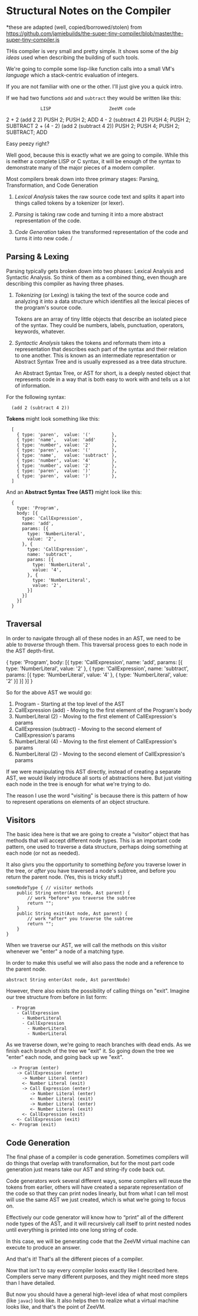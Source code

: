 # Structural Notes on the Compiler

*these are adapted (well, copied/borrowed/stolen) from https://github.com/jamiebuilds/the-super-tiny-compiler/blob/master/the-super-tiny-compiler.js

THis compiler is very small and pretty simple. It shows some of the _big ideas_ used when describing the building of such tools.

We're going to compile some lisp-like function calls into a small VM's _language_ which a stack-centric evaluation of integers.


If you are not familiar with one or the other. I'll just give you a quick intro.

If we had two functions `add` and `subtract` they would be written like this:

                 LISP                      ZeeVM code

  2 + 2          (add 2 2)                 PUSH 2; PUSH 2; ADD
  4 - 2          (subtract 4 2)            PUSH 4; PUSH 2; SUBTRACT
  2 + (4 - 2)    (add 2 (subtract 4 2))    PUSH 2; PUSH 4; PUSH 2; SUBTRACT; ADD

Easy peezy right?

Well good, because this is exactly what we are going to compile. While this
is neither a complete LISP or C syntax, it will be enough of the syntax to
demonstrate many of the major pieces of a modern compiler.


Most compilers break down into three primary stages: Parsing, Transformation,
and Code Generation

1. *Lexical Analysis* takes the raw source code text and splits 
   it apart into things called tokens by a tokenizer (or lexer).

2. *Parsing* is taking raw code and turning it into a more abstract
   representation of the code.

3. *Code Generation* takes the transformed representation of the code and
   turns it into new code.
/


## Parsing & Lexing

Parsing typically gets broken down into two phases: Lexical Analysis and
Syntactic Analysis. So think of them as a combined thing, even though are describing
this compiler as having three phases.

1. *Tokenizing* (or Lexing) is taking the text of the source code and
   analyzing it into a data structure which identifies all the lexical
   pieces of the program's source code.


   Tokens are an array of tiny little objects that describe an isolated piece
   of the syntax. They could be numbers, labels, punctuation, operators, keywords,
   whatever.

2. *Syntactic Analysis* takes the tokens and reformats them into a
   representation that describes each part of the syntax and their relation
   to one another. This is known as an intermediate representation or
   Abstract Syntax Tree and is usually expressed as a tree data structure.

   An Abstract Syntax Tree, or AST for short, is a deeply nested object that
   represents code in a way that is both easy to work with and tells us a lot
   of information.

For the following syntax:
```
  (add 2 (subtract 4 2))
```
__Tokens__ might look something like this:

```
  [
    { type: 'paren',  value: '('        },
    { type: 'name',   value: 'add'      },
    { type: 'number', value: '2'        },
    { type: 'paren',  value: '('        },
    { type: 'name',   value: 'subtract' },
    { type: 'number', value: '4'        },
    { type: 'number', value: '2'        },
    { type: 'paren',  value: ')'        },
    { type: 'paren',  value: ')'        },
  ]
```
And an __Abstract Syntax Tree (AST)__ might look like this:

```
  {
    type: 'Program',
    body: [{
      type: 'CallExpression',
      name: 'add',
      params: [{
        type: 'NumberLiteral',
        value: '2',
      }, {
        type: 'CallExpression',
        name: 'subtract',
        params: [{
          type: 'NumberLiteral',
          value: '4',
        }, {
          type: 'NumberLiteral',
          value: '2',
        }]
      }]
    }]
  }
```

## Traversal

In order to navigate through all of these nodes in an AST, we need to be able to
_traverse_ through them. This traversal process goes to each node in the AST
depth-first.

  {
    type: 'Program',
    body: [{
      type: 'CallExpression',
      name: 'add',
      params: [{
        type: 'NumberLiteral',
        value: '2'
      }, {
        type: 'CallExpression',
        name: 'subtract',
        params: [{
          type: 'NumberLiteral',
          value: '4'
        }, {
          type: 'NumberLiteral',
          value: '2'
        }]
      }]
    }]
  }

So for the above AST we would go:

  1. Program - Starting at the top level of the AST
  2. CallExpression (add) - Moving to the first element of the Program's body
  3. NumberLiteral (2) - Moving to the first element of CallExpression's params
  4. CallExpression (subtract) - Moving to the second element of CallExpression's params
  5. NumberLiteral (4) - Moving to the first element of CallExpression's params
  6. NumberLiteral (2) - Moving to the second element of CallExpression's params

If we were manipulating this AST directly, instead of creating a separate AST,
we would likely introduce all sorts of abstractions here. But just visiting
each node in the tree is enough for what we're trying to do.

The reason I use the word "visiting" is because there is this pattern of how
to represent operations on elements of an object structure.

## Visitors

The basic idea here is that we are going to create a “visitor” object that
has methods that will accept different node types. This is an important code pattern, 
one used to traverse a data structure, perhaps doing something at each node 
(or not as needed).

It also givrs you the opportunity to something _before_ you traverse lower in the tree, or
_after_ you have traversed a node's subtree, and before you return the parent node. 
(Yes, this is tricky stuff.)

```
someNodeType { // visitor methods
    public String enter(Ast node, Ast parent) {
        // work *before* you traverse the subtree
        return "";
    }
    public String exit(Ast node, Ast parent) {
        // work *after* you traverse the subtree
        return "";
    }
}
```
When we traverse our AST, we will call the methods on this visitor whenever we
"enter" a node of a matching type.

In order to make this useful we will also pass the node and a reference to
the parent node.

```
abstract String enter(Ast node, Ast parentNode)
```
However, there also exists the possibility of calling things on "exit". Imagine
our tree structure from before in list form:

```
  - Program
    - CallExpression
      - NumberLiteral
      - CallExpression
        - NumberLiteral
        - NumberLiteral
```

As we traverse down, we're going to reach branches with dead ends. As we
finish each branch of the tree we "exit" it. So going down the tree we
"enter" each node, and going back up we "exit".

```
  -> Program (enter)
    -> CallExpression (enter)
      -> Number Literal (enter)
      <- Number Literal (exit)
      -> Call Expression (enter)
         -> Number Literal (enter)
         <- Number Literal (exit)
         -> Number Literal (enter)
         <- Number Literal (exit)
      <- CallExpression (exit)
    <- CallExpression (exit)
  <- Program (exit)
```


## Code Generation

The final phase of a compiler is code generation. Sometimes compilers will do
things that overlap with transformation, but for the most part code
generation just means take our AST and string-ify code back out.

Code generators work several different ways, some compilers will reuse the
tokens from earlier, others will have created a separate representation of
the code so that they can print nodes linearly, but from what I can tell most
will use the same AST we just created, which is what we’re going to focus on.

Effectively our code generator will know how to “print” all of the different
node types of the AST, and it will recursively call itself to print nested
nodes until everything is printed into one long string of code.

In this case, we will be generating code that the ZeeVM virtual machine
can execute to produce an answer.

And that's it! That's all the different pieces of a compiler.

Now that isn’t to say every compiler looks exactly like I described here.
Compilers serve many different purposes, and they might need more steps than
I have detailed.

But now you should have a general high-level idea of what most compilers (like `javac`) look
like. It also helps then to realize what a virtual machine looks like, and that's the point of
ZeeVM.

